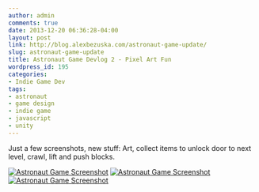 ```yaml
---
author: admin
comments: true
date: 2013-12-20 06:36:28-04:00
layout: post
link: http://blog.alexbezuska.com/astronaut-game-update/
slug: astronaut-game-update
title: Astronaut Game Devlog 2 - Pixel Art Fun
wordpress_id: 195
categories:
- Indie Game Dev
tags:
- astronaut
- game design
- indie game
- javascript
- unity
---
```


Just a few screenshots, new stuff: Art, collect items to unlock door to next level, crawl, lift and push blocks.

[![Astronaut Game Screenshot](/images/2014/02/Screen-Shot-2014-02-04-at-1.36.04-AM.png)](/images/2014/02/Screen-Shot-2014-02-04-at-1.36.04-AM.png) [![Astronaut Game Screenshot](/images/2014/02/Screen-Shot-2014-02-04-at-1.35.14-AM.png)](/images/2014/02/Screen-Shot-2014-02-04-at-1.35.14-AM.png) [![Astronaut Game Screenshot](/images/2014/02/Screen-Shot-2014-02-04-at-1.33.34-AM.png)](/images/2014/02/Screen-Shot-2014-02-04-at-1.33.34-AM.png)
